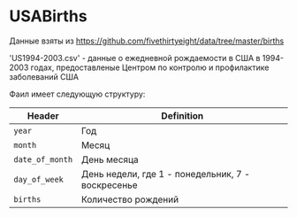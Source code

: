 # USABirths

Данные взяты из https://github.com/fivethirtyeight/data/tree/master/births


'US1994-2003.csv' - данные о ежедневной рождаемости в США в 1994-2003 годах, предоставленые Центром по контролю и профилактике заболеваний США

Фаил имеет следующую структуру:

Header | Definition
---|---------
`year` | Год
`month` | Месяц
`date_of_month` | День месяца
`day_of_week` | День недели, где 1 - понедельник, 7 - воскресенье 
`births` | Количество рождений
